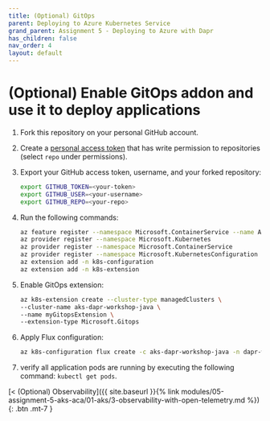 ```yaml
---
title: (Optional) GitOps
parent: Deploying to Azure Kubernetes Service
grand_parent: Assignment 5 - Deploying to Azure with Dapr
has_children: false
nav_order: 4
layout: default
---
```


# (Optional) Enable GitOps addon and use it to deploy applications

1. Fork this repository on your personal GitHub account.

2. Create a [personal access token](https://help.github.com/en/github/authenticating-to-github/creating-a-personal-access-token-for-the-command-line) that has write permission to repositories (select `repo` under permissions).

3. Export your GitHub access token, username, and your forked repository:

    ```bash
    export GITHUB_TOKEN=<your-token>
    export GITHUB_USER=<your-username>
    export GITHUB_REPO=<your-repo>
    ```

4. Run the following commands:

    ```bash
    az feature register --namespace Microsoft.ContainerService --name AKS-ExtensionManager
    az provider register --namespace Microsoft.Kubernetes
    az provider register --namespace Microsoft.ContainerService
    az provider register --namespace Microsoft.KubernetesConfiguration
    az extension add -n k8s-configuration
    az extension add -n k8s-extension
    ```

5. Enable GitOps extension:

    ```bash
    az k8s-extension create --cluster-type managedClusters \
    --cluster-name aks-dapr-workshop-java \
    --name myGitopsExtension \
    --extension-type Microsoft.Gitops
    ```

6. Apply Flux configuration:

    ```bash
    az k8s-configuration flux create -c aks-dapr-workshop-java -n dapr-workshop-java-flux --namespace cluster-config -t managedClusters --scope cluster -u $GITHUB_REPO --branch main  --kustomization name=test  path=./deploy prune=true --https-user $GITHUB_USER --https-key $GITHUB_TOKEN
    ```

7. verify all application pods are running by executing the following command: `kubectl get pods`.

<!-- ----------------------------- NAVIGATION ------------------------------ -->

<span class="fs-3">
[< (Optional) Observability]({{ site.baseurl }}{% link modules/05-assignment-5-aks-aca/01-aks/3-observability-with-open-telemetry.md %}){: .btn .mt-7 }
</span>
